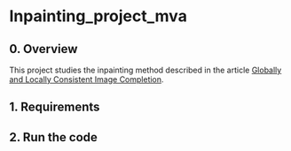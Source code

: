 # Inpainting_project_mva

## 0. Overview
This project studies the inpainting method described in the article [Globally and Locally Consistent Image Completion](http://iizuka.cs.tsukuba.ac.jp/projects/completion/en/).


## 1. Requirements

## 2. Run the code